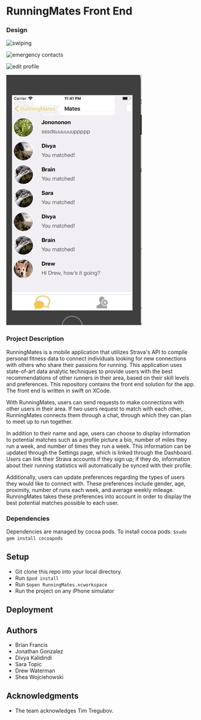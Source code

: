 # RunningMates Front End
### Design
![swiping](swiping.gif)

![emergency contacts](ec.gif)

![edit profile](editProf.gif)

![chat](chat.gif)

### Project Description
RunningMates is a mobile application that utilizes Strava's API to compile personal fitness data to connect individuals looking for new connections with others who share their passions for running. This application uses state-of-art data analytic techniques to provide users with the best recommendations of other runners in their area, based on their skill levels and preferences. This repository contains the front end solution for the app. The front end is written in swift on XCode.


With RunningMates, users can send requests to make connections with other users in their area. If two users request to match with each other, RunningMates connects them through a chat, through which they can plan to meet up to run together.  

In addition to their name and age, users can choose to display information to potential matches such as a profile picture a bio, number of miles they run a week, and number of times they run a week. This information can be updated through the Settings page, which is linked through the Dashboard. Users can link their Strava accounts if they sign up; if they do, information about their running statistics will automatically be synced with their profile.  

Additionally, users can update preferences regarding the types of users they would like to connect with. These preferences include gender, age, proximity, number of runs each week, and average weekly mileage. RunningMates takes these preferences into account in order to display the best potential matches possible to each user.


### Dependencies

Dependencies are managed by cocoa pods.
To install cocoa pods:
`$sudo gem install cocoapods`

## Setup

* Git clone this repo into your local directory.
* Run `$pod install`
* Run `$open RunningMates.xcworkspace`
* Run the project on any iPhone simulator


## Deployment


## Authors
* Brian Francis
* Jonathan Gonzalez
* Divya Kalidindi
* Sara Topic
* Drew Waterman
* Shea Wojciehowski

## Acknowledgments
* The team acknowledges Tim Tregubov.

